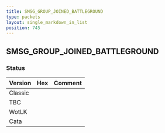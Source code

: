 ```yaml
---
title: SMSG_GROUP_JOINED_BATTLEGROUND
type: packets
layout: single_markdown_in_list
position: 745
---
```


## SMSG_GROUP_JOINED_BATTLEGROUND

### Status

Version | Hex | Comment
---------- | ---------- | ---------- 
Classic |  |  
TBC |  |  
WotLK |  |  
Cata |  |  
